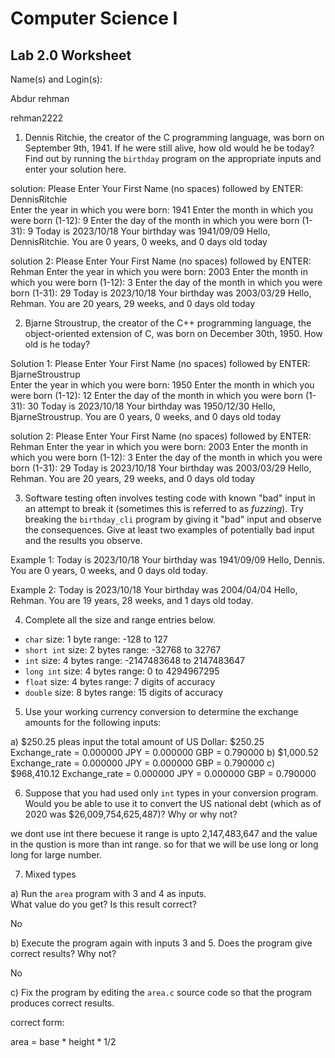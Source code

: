 
# Computer Science I 
## Lab 2.0 Worksheet

Name(s) and Login(s):

Abdur rehman 

rehman2222


1. Dennis Ritchie, the creator of the C programming language,
was born on September 9th, 1941.  If he were still alive,
how old would he be today?  Find out by running the `birthday`
program on the appropriate inputs and enter your solution here.

solution:
Please Enter Your First Name (no spaces) followed by ENTER: DennisRitchie  
Enter the year in which you were born: 1941
Enter the month in which you were born (1-12): 9
Enter the day of the month in which you were born (1-31): 9
Today is 2023/10/18
Your birthday was 1941/09/09
Hello, DennisRitchie.  You are 0 years, 0 weeks, and 0 days old today

solution 2:
Please Enter Your First Name (no spaces) followed by ENTER: Rehman
Enter the year in which you were born: 2003
Enter the month in which you were born (1-12): 3
Enter the day of the month in which you were born (1-31): 29
Today is 2023/10/18
Your birthday was 2003/03/29
Hello, Rehman.  You are 20 years, 29 weeks, and 0 days old today




2. Bjarne Stroustrup, the creator of the C++ programming
language, the object-oriented extension of C, was born on
December 30th, 1950.  How old is he today?

Solution 1:
Please Enter Your First Name (no spaces) followed by ENTER: BjarneStroustrup  
Enter the year in which you were born: 1950
Enter the month in which you were born (1-12): 12
Enter the day of the month in which you were born (1-31): 30
Today is 2023/10/18
Your birthday was 1950/12/30
Hello, BjarneStroustrup.  You are 0 years, 0 weeks, and 0 days old today

solution 2:
Please Enter Your First Name (no spaces) followed by ENTER: Rehman
Enter the year in which you were born: 2003
Enter the month in which you were born (1-12): 3
Enter the day of the month in which you were born (1-31): 29
Today is 2023/10/18
Your birthday was 2003/03/29
Hello, Rehman.  You are 20 years, 29 weeks, and 0 days old today



3. Software testing often involves testing code with known
"bad" input in an attempt to break it (sometimes this is
referred to as *fuzzing*).  Try breaking the `birthday_cli`
program by giving it "bad" input and observe the consequences.
Give at least two examples of potentially bad input and the
results you observe.

Example 1:
Today is 2023/10/18
Your birthday was 1941/09/09
Hello, Dennis.  You are 0 years, 0 weeks, and 0 days old today.

Example 2:
Today is 2023/10/18
Your birthday was 2004/04/04
Hello, Rehman.  You are 19 years, 28 weeks, and 1 days old today.


4. Complete all the size and range entries below.

* `char`
  size: 1 byte
  range: -128 to 127
* `short int`
  size: 2 bytes 
  range: -32768 to 32767
* `int`
  size: 4 bytes 
  range: -2147483648 to 2147483647
* `long int`
  size: 4 bytes 
  range: 0 to 4294967295
* `float`
  size: 4 bytes 
  range: 7 digits of accuracy
* `double`
  size: 8 bytes
  range: 15 digits of accuracy


5. Use your working currency conversion to determine
the exchange amounts for the following inputs:

  a) $250.25
   pleas input the total amount of US Dollar: $250.25
Exchange_rate = 0.000000
JPY = 0.000000
GBP = 0.790000
  b) $1,000.52
   Exchange_rate = 0.000000
JPY = 0.000000
GBP = 0.790000
  c) $968,410.12
Exchange_rate = 0.000000
JPY = 0.000000
GBP = 0.790000


6. Suppose that you had used only `int` types
in your conversion program.  Would you be able
to use it to convert the US national debt
(which as of 2020 was \$26,009,754,625,487)?
Why or why not?

we dont use int there becuese it range is upto 2,147,483,647 and the value in the qustion is more than int range.
so for that we will be use long or long long for large number.




7. Mixed types

a) Run the `area` program with 3 and 4 as inputs.  
What value do you get?  Is this result correct?

No

b) Execute the program again with inputs 3 and 5.
Does the program give correct results?  Why not?

No


c) Fix the program by editing the `area.c` source
code so that the program produces correct results.

correct form:

area = base * height * 1/2